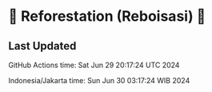 
# 🌳 Reforestation (Reboisasi) 🌲

## Last Updated

GitHub Actions time: Sat Jun 29 20:17:24 UTC 2024

Indonesia/Jakarta time: Sun Jun 30 03:17:24 WIB 2024
